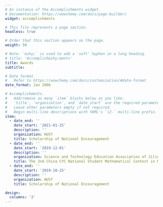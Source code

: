```yaml
---
# An instance of the Accomplishments widget.
# Documentation: https://wowchemy.com/docs/page-builder/
widget: accomplishments

# This file represents a page section.
headless: true

# Order that this section appears on the page.
weight: 50

# Note: `&shy;` is used to add a 'soft' hyphen in a long heading.
# title: 'Accomplish&shy;ments'
title: Awards
subtitle:

# Date format
#   Refer to https://wowchemy.com/docs/customization/#date-format
date_format: Jan 2006

# Accomplishments.
#   Add/remove as many `item` blocks below as you like.
#   `title`, `organization`, and `date_start` are the required parameters.
#   Leave other parameters empty if not required.
#   Begin multi-line descriptions with YAML's `|2-` multi-line prefix.
item:
  - date_end: ''
    date_start: '2021-01-25'
    description: ''
    organization: HUST
    title: Scholarship of National Encouragement
  - date_end: ''
    date_start: '2019-12-01'
    description: ''
    organization: Science and Technology Education Association of Jilin Province
    title: The 2nd China CYC National Student Mathematical Contest in Modeling
  - date_end: ''
    date_start: '2019-10-25'
    description: ''
    organization: HUST
    title: Scholarship of National Encouragement

design:
  columns: '2'
---
```

